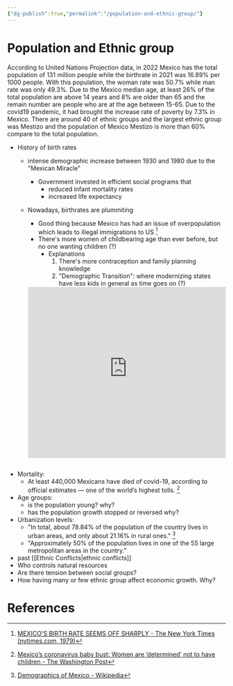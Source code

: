 ```yaml
---
{"dg-publish":true,"permalink":"/population-and-ethnic-group/"}
---
```


# Population and Ethnic group

According to United Nations Projection data, in 2022 Mexico has the total population of 131 million people while the birthrate in 2021 was 16.89% per 1000 people. With this population, the woman rate was 50.7% while man rate was only 49.3%. Due to the Mexico median age, at least 26% of the total population are above 14 years and 8% are older than 65 and the remain number are people who are at the age between 15-65. Due to the covid19 pandemic, it had brought the increase rate of poverty by 7.3% in Mexico. There are around 40 of ethnic groups and the largest ethnic group was Mestizo and the population of Mexico Mestizo is more than 60% compare to the total population.

- History of birth rates
	- intense demographic increase between 1930 and 1980 due to the "Mexican Miracle"
		- Government invested in efficient social programs that 
			- reduced infant mortality rates
			- increased life expectancy
	- Nowadays, birthrates are plummiting
		- Good thing because Mexico has had an issue of overpopulation which leads to illegal immigrations to US [^2]
		- There's more women of childbearing age than ever before, but no one wanting children (?)
			- Explanations
				1. There's more contraception and family planning knowledge
				1. "Demographic Transition": where modernizing states have less kids in general as time goes on (?)
				
		<iframe title="Mexico’s coronavirus baby bust" aria-label="Column Chart" id="datawrapper-chart-QOkBT" class="pg-graphic fallback-available" data-fallback-image-url="https://datawrapper.dwcdn.net/QOkBT/fallback.png" src="https://datawrapper.dwcdn.net/QOkBT/1/" scrolling="no" frameborder="0" style="background-color: #FFFFFF; width: 0px; border: none; margin-bottom: 2em; min-width: 100% !important; height: 394px;" height="394"></iframe>
- Mortality:
	- At least 440,000 Mexicans have died of covid-19, according to official estimates — one of the world’s highest tolls. [^3]
- Age groups: 
	- is the population young? why? 
	- has the population growth stopped or reversed why?
- Urbanization levels: 
	- "In total, about 78.84% of the population of the country lives in urban areas, and only about 21.16% in rural ones." [^1]
	- "Approximately 50% of the population lives in one of the 55 large metropolitan areas in the country."
- past [[Ethnic Conflicts\|ethnic conflicts]]
- Who controls natural resources
- Are there tension between social groups?
- How having many or few ethnic group affect economic growth. Why?



# References

[^1]: [Demographics of Mexico - Wikipedia](https://en.wikipedia.org/wiki/Demographics_of_Mexico)
[^2]: [MEXICO'S BIRTH RATE SEEMS OFF SHARPLY - The New York Times (nytimes.com, 1979)](https://www.nytimes.com/1979/11/05/archives/mexicos-birth-rate-seems-off-sharply-apparent-decline-to-26-percent.html)
[^3]: [Mexico’s coronavirus baby bust: Women are ‘determined’ not to have children - The Washington Post](https://www.washingtonpost.com/world/2022/01/03/coronavirus-mexico-baby-bust/)